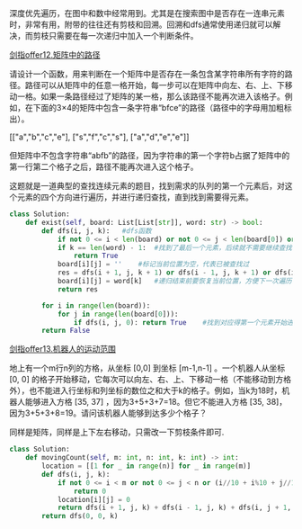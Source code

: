 深度优先遍历，在图中和数中经常用到。尤其是在搜索图中是否存在一连串元素时，非常有用，附带的往往还有剪枝和回溯。回溯和dfs通常使用递归就可以解决，而剪枝只需要在每一次递归中加入一个判断条件。

[剑指offer12.矩阵中的路径](https://leetcode-cn.com/problems/ju-zhen-zhong-de-lu-jing-lcof/)

请设计一个函数，用来判断在一个矩阵中是否存在一条包含某字符串所有字符的路径。路径可以从矩阵中的任意一格开始，每一步可以在矩阵中向左、右、上、下移动一格。如果一条路径经过了矩阵的某一格，那么该路径不能再次进入该格子。例如，在下面的3×4的矩阵中包含一条字符串“bfce”的路径（路径中的字母用加粗标出）。

[["a","b","c","e"],
["s","f","c","s"],
["a","d","e","e"]]

但矩阵中不包含字符串“abfb”的路径，因为字符串的第一个字符b占据了矩阵中的第一行第二个格子之后，路径不能再次进入这个格子。


这题就是一道典型的查找连续元素的题目，找到需求的队列的第一个元素后，对这个元素的四个方向进行遍历，并进行递归查找，直到找到需要得元素。
````python
class Solution:
    def exist(self, board: List[List[str]], word: str) -> bool:
        def dfs(i, j, k):   #dfs函数
            if not 0 <= i < len(board) or not 0 <= j < len(board[0]) or board[i][j] != word[k]: return False    #剪枝，当出界或者当前位置元素不是所需求得元素时，剪枝
            if k == len(word) - 1:  #找到了最后一个元素，后续就不需要继续查找，剪枝
                return True
            board[i][j] = ''    #标记当前位置为空，代表已被查找过
            res = dfs(i + 1, j, k + 1) or dfs(i - 1, j, k + 1) or dfs(i, j + 1, k + 1) or dfs(i, j - 1, k + 1)    #递归调用，遍历四个方向，如果有一个方向存在那就返回true，否则返回false
            board[i][j] = word[k]   #递归结束前要恢复当前位置，方便下一次遍历
            return res

        for i in range(len(board)):
            for j in range(len(board[0])):
                if dfs(i, j, 0): return True    #找到对应得第一个元素开始进行dfs
        return False
````

[剑指offer13.机器人的运动范围](https://leetcode-cn.com/problems/ji-qi-ren-de-yun-dong-fan-wei-lcof/submissions/)

地上有一个m行n列的方格，从坐标 [0,0] 到坐标 [m-1,n-1] 。一个机器人从坐标 [0, 0] 的格子开始移动，它每次可以向左、右、上、下移动一格（不能移动到方格外），也不能进入行坐标和列坐标的数位之和大于k的格子。例如，当k为18时，机器人能够进入方格 [35, 37] ，因为3+5+3+7=18。但它不能进入方格 [35, 38]，因为3+5+3+8=19。请问该机器人能够到达多少个格子？

同样是矩阵，同样是上下左右移动，只需改一下剪枝条件即可.

````python
class Solution:
    def movingCount(self, m: int, n: int, k: int) -> int:
        location = [[1 for _ in range(n)] for _ in range(m)]
        def dfs(i, j, k):   
            if not 0 <= i < m or not 0 <= j < n or (i//10 + i%10 + j//10 + j %10) > k or location[i][j] == 0: 
                return 0   
            location[i][j] = 0   
            return dfs(i + 1, j, k) + dfs(i - 1, j, k) + dfs(i, j + 1, k) + dfs(i, j - 1, k) + 1   
        return dfs(0, 0, k)
````
